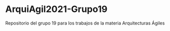# ArquiAgil2021-Grupo19
Repositorio del grupo 19 para los trabajos de la materia Arquitecturas Ágiles
